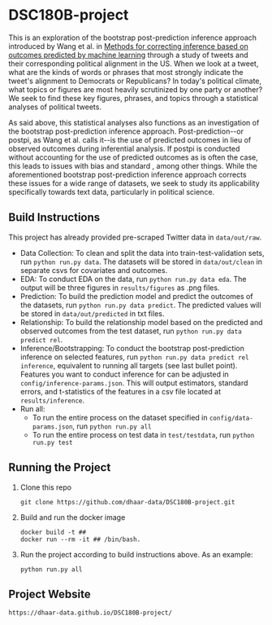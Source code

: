 # DSC180B-project
This is an exploration of the bootstrap post-prediction inference approach introduced by Wang et al. in [Methods for correcting inference based on outcomes predicted by machine learning](https://www.pnas.org/content/117/48/30266/tab-article-info) through a study of tweets and their corresponding political alignment in the US. When we look at a tweet, what are the kinds of words or phrases that most strongly indicate the tweet's alignment to Democrats or Republicans? In today's political climate, what topics or figures are most heavily scrutinized by one party or another? We seek to find these key figures, phrases, and topics through a statistical analyses of political tweets.

As said above, this statistical analyses also functions as an investigation of the bootstrap post-prediction inference approach. Post-prediction--or postpi, as Wang et al. calls it--is the use of predicted outcomes in lieu of observed outcomes during inferential analysis. If postpi is conducted without accounting for the use of predicted outcomes as is often the case, this leads to issues with bias and standard , among other things. While the aforementioned bootstrap post-prediction inference approach corrects these issues for a wide range of datasets, we seek to study its applicability specifically towards text data, particularly in political science. 

## Build Instructions
This project has already provided pre-scraped Twitter data in `data/out/raw`.
* Data Collection: To clean and split the data into train-test-validation sets, run `python run.py data`. The datasets will be stored in `data/out/clean` in separate csvs for covariates and outcomes. 
* EDA: To conduct EDA on the data, run `python run.py data eda`. The output will be three figures in `results/figures` as .png files.
* Prediction: To build the prediction model and predict the outcomes of the datasets, run `python run.py data predict`. The predicted values will be stored in `data/out/predicted` in txt files.
* Relationship: To build the relationship model based on the predicted and observed outcomes from the test dataset, run `python run.py data predict rel`.
* Inference/Bootstrapping: To conduct the bootstrap post-prediction inference on selected features, run `python run.py data predict rel inference`, equivalent to running all targets (see last bullet point). Features you want to conduct inference for can be adjusted in `config/inference-params.json`. This will output estimators, standard errors, and t-statistics of the features in a csv file located at `results/inference`.
* Run all:
    * To run the entire process on the dataset specified in `config/data-params.json`, run `python run.py all`
    * To run the entire process on test data in `test/testdata`, run `python run.py test`
    
## Running the Project
1. Clone this repo
    ```
    git clone https://github.com/dhaar-data/DSC180B-project.git
    ```
2. Build and run the docker image
    ```
    docker build -t ##
    docker run --rm -it ## /bin/bash.
    ```
3. Run the project according to build instructions above. As an example:
    ```
    python run.py all
    ```
    
## Project Website
```
https://dhaar-data.github.io/DSC180B-project/
```
